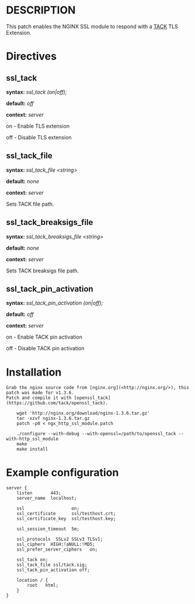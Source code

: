DESCRIPTION
===========

This patch enables the NGINX SSL module to respond with a [TACK](http://tack.io/) TLS Extension.


Directives
==========

ssl_tack
--------
**syntax:** *ssl_tack (on|off);*

**default:** *off*

**context:** *server*

on - Enable TLS extension

off - Disable TLS extension


ssl_tack_file
-------------
**syntax:** *ssl_tack_file &lt;string&gt;*

**default:** *none*

**context:** *server*

Sets TACK file path.


ssl_tack_breaksigs_file
-----------------------
**syntax:** *ssl_tack_breaksigs_file &lt;string&gt;*

**default:** *none*

**context:** *server*

Sets TACK breaksigs file path.


ssl_tack_pin_activation
-----------------------
**syntax:** *ssl_tack_pin_activation (on|off);*

**default:** *off*

**context:** *server*

on - Enable TACK pin activation

off - Disable TACK pin activation


Installation
============

    Grab the nginx source code from [nginx.org](<http://nginx.org/>), this patch was made for v1.3.6.
    Patch and compile it with [openssl_tack](https://github.com/tack/openssl_tack).

        wget 'http://nginx.org/download/nginx-1.3.6.tar.gz'
        tar -xzvf nginx-1.3.6.tar.gz
        patch -p0 < ngx_http_ssl_module.patch

        ./configure --with-debug --with-openssl=/path/to/openssl_tack --with-http_ssl_module
        make
        make install


Example configuration
=====================

    server {
        listen       443;
        server_name  localhost;

        ssl                  on;
        ssl_certificate      ssl/testhost.crt;
        ssl_certificate_key  ssl/testhost.key;

        ssl_session_timeout  5m;

        ssl_protocols  SSLv2 SSLv3 TLSv1;
        ssl_ciphers  HIGH:!aNULL:!MD5;
        ssl_prefer_server_ciphers   on;

        ssl_tack on;
        ssl_tack_file ssl/tack.sig;
        ssl_tack_pin_activation off;

        location / {
            root   html;
        }
    }
